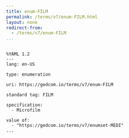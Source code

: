 ```yaml
---
title: enum-FILM
permalink: /terms/v7/enum-FILM.html
layout: none
redirect-from:
  - /terms/v7/enum-FILM
...
```


```

%YAML 1.2
---
lang: en-US

type: enumeration

uri: https://gedcom.io/terms/v7/enum-FILM

standard tag: FILM

specification:
  - Microfilm

value of:
  - "https://gedcom.io/terms/v7/enumset-MEDI"
...

```

